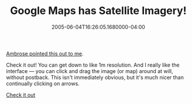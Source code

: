 ﻿---
title: Google Maps has Satellite Imagery!
date: "2005-06-04T16:26:05.1680000-04:00"
description: Check it out! You can get down to like 1m resolution. And I really
featuredImage: /img/default-post-image.jpg
---

[Ambrose pointed this out to me](http://dotnettemplar.net/PermaLink,guid,f96476ba-ad53-4270-8ecf-fdb1f096891b.aspx).

Check it out! You can get down to like 1m resolution. And I really like the interface — you can click and drag the image (or map) around at will, without postback. This isn't immediately obvious, but it's much nicer than continually clicking on arrows.

[Check it out](http://maps.google.com/)

